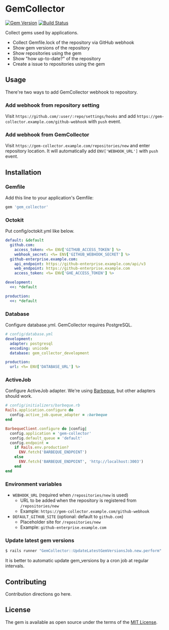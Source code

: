 # GemCollector
[![Gem Version](https://badge.fury.io/rb/gem_collector.svg)](https://badge.fury.io/rb/gem_collector)
[![Build Status](https://travis-ci.org/cookpad/gem_collector.svg?branch=master)](https://travis-ci.org/cookpad/gem_collector)

Collect gems used by applications.

- Collect Gemfile.lock of the repository via GitHub webhook
- Show gem versions of the repository
- Show repositories using the gem
- Show "how up-to-date?" of the repository
- Create a issue to repositories using the gem

## Usage
There're two ways to add GemCollector webhook to repository.

### Add webhook from repository setting
Visit `https://github.com/:user/:repo/settings/hooks` and add `https://gem-collector.example.com/github-webhook` with `push` event.

### Add webhook from GemCollector
Visit `https://gem-collector.example.com/repositories/new` and enter repository location.
It will automatically add `ENV['WEBHOOK_URL']` with `push` event.

## Installation
### Gemfile
Add this line to your application's Gemfile:

```ruby
gem 'gem_collector'
```

### Octokit
Put config/octokit.yml like below.

```yaml
default: &default
  github.com:
    access_token: <%= ENV['GITHUB_ACCESS_TOKEN'] %>
    webhook_secret: <%= ENV['GITHUB_WEBHOOK_SECRET'] %>
  github-enterprise.example.com:
    api_endpoint: https://github-enterprise.example.com/api/v3
    web_endpoint: https://github-enterprise.example.com
    access_token: <%= ENV['GHE_ACCESS_TOKEN'] %>

development:
  <<: *default

production:
  <<: *default
```

### Database
Configure database.yml. GemCollector requires PostgreSQL.

```yaml
# config/database.yml
development:
  adapter: postgresql
  encoding: unicode
  database: gem_collector_development

production:
  url: <%= ENV['DATABASE_URL'] %>
```

### ActiveJob
Configure ActiveJob adapter. We're using [Barbeque](https://github.com/cookpad/barbeque), but other adapters should work.

```ruby
# config/initializers/barbeque.rb
Rails.application.configure do
  config.active_job.queue_adapter = :barbeque
end

BarbequeClient.configure do |config|
  config.application = 'gem-collector'
  config.default_queue = 'default'
  config.endpoint =
    if Rails.env.production?
      ENV.fetch('BARBEQUE_ENDPOINT')
    else
      ENV.fetch('BARBEQUE_ENDPOINT', 'http://localhost:3003')
    end
end
```

### Environment variables
- `WEBHOOK_URL` (required when `/repositories/new` is used)
  - URL to be added when the repository is registered from `/repositories/new`
  - Example: `https://gem-collector.example.com/github-webhook`
- `DEFAULT_GITHUB_SITE` (optional: default to `github.com`)
  - Placeholder site for `/repositories/new`
  - Example: `github-enterprise.example.com`

### Update latest gem versions

```sh
$ rails runner "GemCollector::UpdateLatestGemVersionsJob.new.perform"
```

It is better to automatic update gem_versions by a cron job at regular intervals.

## Contributing
Contribution directions go here.

## License
The gem is available as open source under the terms of the [MIT License](http://opensource.org/licenses/MIT).
